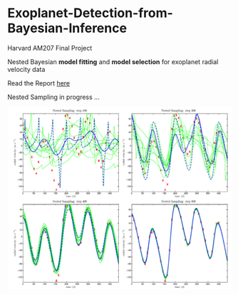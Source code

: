 # Exoplanet-Detection-from-Bayesian-Inference

Harvard AM207 Final Project

Nested Bayesian **model fitting** and **model selection** for exoplanet radial velocity data

Read the Report [here](./AM207_GR_MARION_DIERICKX_XINYI_GUO_PHILIP_MOCZ_PROJECT.pdf)


Nested Sampling in progress ...

![Nested Sampling](nested.png "Nested Sampling")
